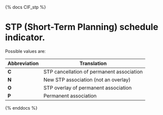 {% docs CIF_stp %}

# STP (Short-Term Planning) schedule indicator.
Possible values are:

| Abbreviation | Translation |
| --- | --- |
| **C** | STP cancellation of permanent association |
| **N** | New STP association (not an overlay) |
| **O** | STP overlay of permanent association |
| **P** | Permanent association |

{% enddocs %}